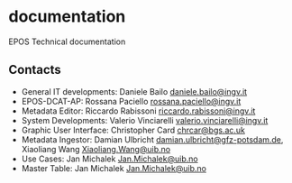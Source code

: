 # documentation
EPOS Technical documentation 

## Contacts
- General IT developments: Daniele Bailo daniele.bailo@ingv.it
- EPOS-DCAT-AP: Rossana Paciello rossana.paciello@ingv.it
- Metadata Editor: Riccardo Rabissoni riccardo.rabissoni@ingv.it
- System Developments: Valerio Vinciarelli valerio.vinciarelli@ingv.it
- Graphic User Interface: Christopher Card chrcar@bgs.ac.uk
- Metadata Ingestor: Damian Ulbricht damian.ulbricht@gfz-potsdam.de, Xiaoliang Wang Xiaoliang.Wang@uib.no 
- Use Cases: Jan Michalek Jan.Michalek@uib.no 
- Master Table: Jan Michalek Jan.Michalek@uib.no 

